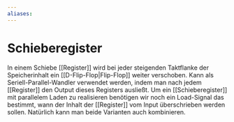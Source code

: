 ```yaml
---
aliases: 
---
```

# Schieberegister
In einem Schiebe [[Register]] wird bei jeder steigenden Taktflanke der Speicherinhalt ein [[D-Flip-Flop|Flip-Flop]] weiter verschoben.
Kann als Seriell-Parallel-Wandler verwendet werden, indem man nach jedem [[Register]] den Output dieses Registers ausließt.
Um ein [[Schieberegister]] mit parallelem Laden zu realisieren benötigen wir noch ein Load-Signal das bestimmt, wann der Inhalt der [[Register]] vom Input überschrieben werden sollen.
Natürlich kann man beide Varianten auch kombinieren.